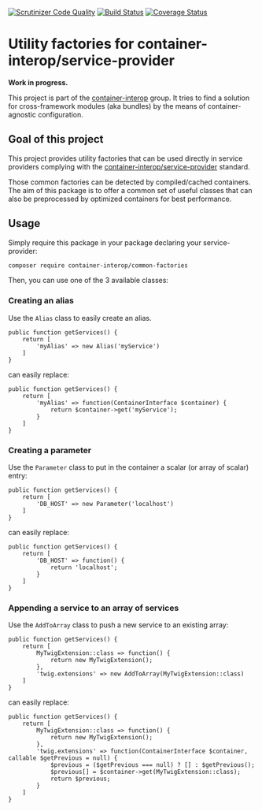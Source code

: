 [![Scrutinizer Code Quality](https://scrutinizer-ci.com/g/moufmouf/common-factories/badges/quality-score.png?b=master)](https://scrutinizer-ci.com/g/moufmouf/common-factories/?branch=master)
[![Build Status](https://travis-ci.org/moufmouf/common-factories.svg?branch=master)](https://travis-ci.org/moufmouf/common-factories)
[![Coverage Status](https://coveralls.io/repos/moufmouf/common-factories/badge.svg?branch=master&service=github)](https://coveralls.io/github/moufmouf/common-factories?branch=master)


# Utility factories for container-interop/service-provider

**Work in progress.**

This project is part of the [container-interop](https://github.com/container-interop/container-interop) group. It tries to find a solution for cross-framework modules (aka bundles) by the means of container-agnostic configuration.

## Goal of this project

This project provides utility factories that can be used directly in service providers complying with the [container-interop/service-provider](https://github.com/container-interop/service-provider) standard.

Those common factories can be detected by compiled/cached containers. The aim of this package is to offer a common set of useful classes that can also be preprocessed by optimized containers for best performance.

## Usage

Simply require this package in your package declaring your service-provider:

```sh
composer require container-interop/common-factories
```

Then, you can use one of the 3 available classes:

### Creating an alias

Use the `Alias` class to easily create an alias.

```
public function getServices() {
    return [
        'myAlias' => new Alias('myService')
    ]
}
```

can easily replace:

```
public function getServices() {
    return [
        'myAlias' => function(ContainerInterface $container) {
            return $container->get('myService');
        }
    ]
}
```

### Creating a parameter

Use the `Parameter` class to put in the container a scalar (or array of scalar) entry:

```
public function getServices() {
    return [
        'DB_HOST' => new Parameter('localhost')
    ]
}
```

can easily replace:

```
public function getServices() {
    return [
        'DB_HOST' => function() {
            return 'localhost';
        }
    ]
}
```

### Appending a service to an array of services

Use the `AddToArray` class to push a new service to an existing array:

```
public function getServices() {
    return [
        MyTwigExtension::class => function() {
            return new MyTwigExtension();
        },
        'twig.extensions' => new AddToArray(MyTwigExtension::class)
    ]
}
```

can easily replace:

```
public function getServices() {
    return [
        MyTwigExtension::class => function() {
            return new MyTwigExtension();
        },
        'twig.extensions' => function(ContainerInterface $container, callable $getPrevious = null) {
            $previous = ($getPrevious === null) ? [] : $getPrevious();
            $previous[] = $container->get(MyTwigExtension::class);
            return $previous;
        }
    ]
}
```

